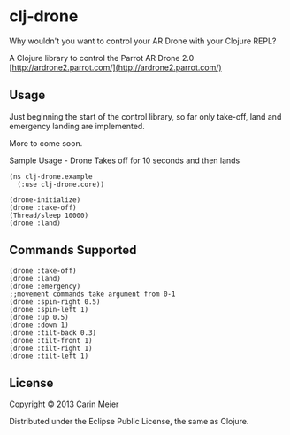 # clj-drone

Why wouldn't you want to control your AR Drone with your Clojure REPL?

A Clojure library to control the Parrot AR Drone 2.0 [http://ardrone2.parrot.com/](http://ardrone2.parrot.com/)

## Usage

Just beginning the start of the control library, so far only take-off,
land and emergency landing are implemented.

More to come soon.

Sample Usage - Drone Takes off for 10 seconds and then lands

    (ns clj-drone.example
      (:use clj-drone.core))

    (drone-initialize)
    (drone :take-off)
    (Thread/sleep 10000)
    (drone :land)

## Commands Supported

    (drone :take-off)
    (drone :land)
    (drone :emergency)
    ;;movement commands take argument from 0-1
    (drone :spin-right 0.5)
    (drone :spin-left 1)
    (drone :up 0.5)
    (drone :down 1)
    (drone :tilt-back 0.3)
    (drone :tilt-front 1)
    (drone :tilt-right 1)
    (drone :tilt-left 1)


## License

Copyright © 2013 Carin Meier

Distributed under the Eclipse Public License, the same as Clojure.
